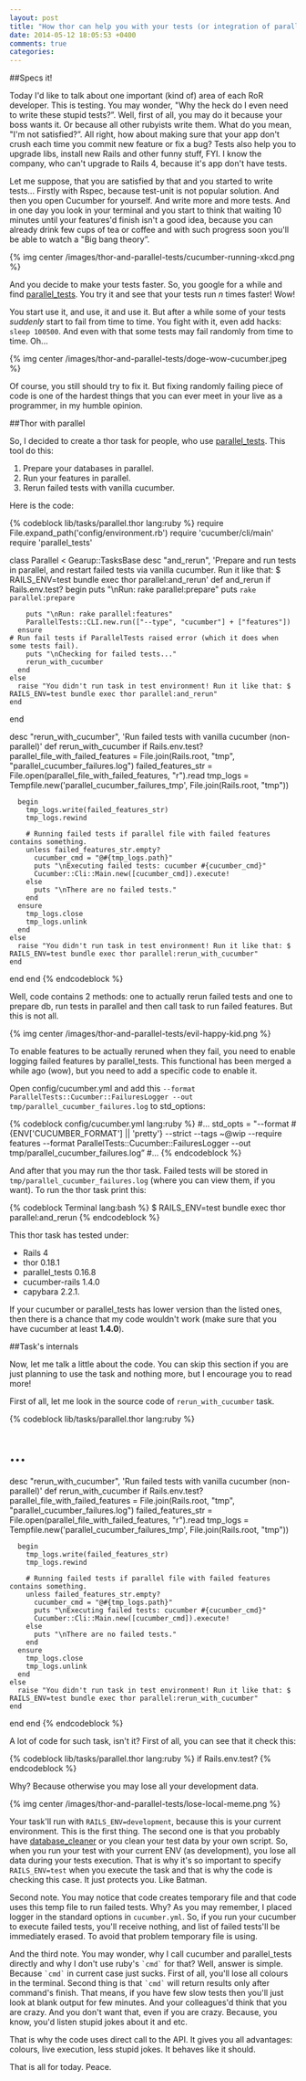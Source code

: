 ```yaml
---
layout: post
title: "How thor can help you with your tests (or integration of parallel_tests and cucumber)"
date: 2014-05-12 18:05:53 +0400
comments: true
categories:
---
```


##Specs it!

Today I'd like to talk about one important (kind of) area of each RoR developer. This is testing. You may wonder, "Why the heck do I even need to write these stupid tests?”. Well, first of all, you may do it because your boss wants it. Or because all other rubyists write them. What do you mean, "I'm not satisfied?”. All right, how about making sure that your app don't crush each time you commit new feature or fix a bug? Tests also help you to upgrade libs, install new Rails and other funny stuff, FYI. I know the company, who can't upgrade to Rails 4, because it's app don't have tests.

Let me suppose, that you are satisfied by that and you started to write tests... Firstly with Rspec, because test-unit is not popular solution. And then you open Cucumber for yourself. And write more and more tests. And in one day you look in your terminal and you start to think that waiting 10 minutes until your features'd finish isn't a good idea, because you can already drink few cups of tea or coffee and with such progress soon you'll be able to watch a "Big bang theory”.

{% img center /images/thor-and-parallel-tests/cucumber-running-xkcd.png %}

<!-- more -->

And you decide to make your tests faster. So, you google for a while and find [parallel_tests](https://github.com/grosser/parallel_tests). You try it and see that your tests run *n* times faster! Wow!

You start use it, and use, it and use it. But after a while some of your tests *suddenly* start to fail from time to time. You fight with it, even add hacks: `sleep 100500`. And even with that some tests may fail randomly from time to time. Oh...

{% img center /images/thor-and-parallel-tests/doge-wow-cucumber.jpeg %}

Of course, you still should try to fix it. But fixing randomly failing piece of code is one of the hardest things that you can ever meet in your live as a programmer, in my humble opinion.

##Thor with parallel

So, I decided to create a thor task for people, who use [parallel_tests](https://github.com/grosser/parallel_tests). This tool do this:

1. Prepare your databases in parallel.
2. Run your features in parallel.
3. Rerun failed tests with vanilla cucumber.

Here is the code:

{% codeblock lib/tasks/parallel.thor lang:ruby %}
require File.expand_path('config/environment.rb')
require 'cucumber/cli/main'
require 'parallel_tests'

class Parallel < Gearup::TasksBase
  desc "and_rerun", 'Prepare and run tests in parallel, and restart failed tests via vanilla cucumber. Run it like that: $ RAILS_ENV=test bundle exec thor parallel:and_rerun'
  def and_rerun
    if Rails.env.test?
      begin
        puts "\nRun: rake parallel:prepare"
        puts `rake parallel:prepare`

        puts "\nRun: rake parallel:features"
        ParallelTests::CLI.new.run(["--type", "cucumber"] + ["features"])
      ensure                                                                                        # Run fail tests if ParallelTests raised error (which it does when some tests fail).
        puts "\nChecking for failed tests..."
        rerun_with_cucumber
      end
    else
      raise "You didn't run task in test environment! Run it like that: $ RAILS_ENV=test bundle exec thor parallel:and_rerun"
    end
  end

  desc "rerun_with_cucumber", 'Run failed tests with vanilla cucumber (non-parallel)'
  def rerun_with_cucumber
    if Rails.env.test?
      parallel_file_with_failed_features = File.join(Rails.root, "tmp", "parallel_cucumber_failures.log")
      failed_features_str = File.open(parallel_file_with_failed_features, "r").read
      tmp_logs = Tempfile.new('parallel_cucumber_failures_tmp', File.join(Rails.root, "tmp"))

      begin
        tmp_logs.write(failed_features_str)
        tmp_logs.rewind

        # Running failed tests if parallel file with failed features contains something.
        unless failed_features_str.empty?
          cucumber_cmd = "@#{tmp_logs.path}"
          puts "\nExecuting failed tests: cucumber #{cucumber_cmd}"
          Cucumber::Cli::Main.new([cucumber_cmd]).execute!
        else
          puts "\nThere are no failed tests."
        end
      ensure
        tmp_logs.close
        tmp_logs.unlink
      end
    else
      raise "You didn't run task in test environment! Run it like that: $ RAILS_ENV=test bundle exec thor parallel:rerun_with_cucumber"
    end
  end
end
{% endcodeblock %}

Well, code contains 2 methods: one to actually rerun failed tests and one to prepare db, run tests in parallel and then call task to run failed features. But this is not all.

{% img center /images/thor-and-parallel-tests/evil-happy-kid.png %}

To enable features to be actually reruned when they fail, you need to enable logging failed features by parallel_tests. This functional has been merged a while ago (wow), but you need to add a specific code to enable it.

Open config/cucumber.yml and add this `--format ParallelTests::Cucumber::FailuresLogger --out tmp/parallel_cucumber_failures.log` to std_options:

{% codeblock config/cucumber.yml lang:ruby %}
#...
std_opts = "--format #{ENV['CUCUMBER_FORMAT'] || 'pretty'} --strict --tags ~@wip --require features --format ParallelTests::Cucumber::FailuresLogger --out tmp/parallel_cucumber_failures.log”
#...
{% endcodeblock %}

And after that you may run the thor task. Failed tests will be stored in `tmp/parallel_cucumber_failures.log` (where you can view them, if you want). To run the thor task print this:

{% codeblock Terminal lang:bash %}
$ RAILS_ENV=test bundle exec thor parallel:and_rerun
{% endcodeblock %}

This thor task has tested under:

* Rails 4
* thor 0.18.1
* parallel_tests 0.16.8
* cucumber-rails 1.4.0
* capybara 2.2.1.

If your cucumber or parallel_tests has lower version than the listed ones, then there is a chance that my code wouldn't work (make sure that you have cucumber at least **1.4.0**).

##Task's internals

Now, let me talk a little about the code. You can skip this section if you are just planning to use the task and nothing more, but I encourage you to read more!

First of all, let me look in the source code of `rerun_with_cucumber` task.

{% codeblock lib/tasks/parallel.thor lang:ruby %}
  # ...
  desc "rerun_with_cucumber", 'Run failed tests with vanilla cucumber (non-parallel)'
  def rerun_with_cucumber
    if Rails.env.test?
      parallel_file_with_failed_features = File.join(Rails.root, "tmp", "parallel_cucumber_failures.log")
      failed_features_str = File.open(parallel_file_with_failed_features, "r").read
      tmp_logs = Tempfile.new('parallel_cucumber_failures_tmp', File.join(Rails.root, "tmp"))

      begin
        tmp_logs.write(failed_features_str)
        tmp_logs.rewind

        # Running failed tests if parallel file with failed features contains something.
        unless failed_features_str.empty?
          cucumber_cmd = "@#{tmp_logs.path}"
          puts "\nExecuting failed tests: cucumber #{cucumber_cmd}"
          Cucumber::Cli::Main.new([cucumber_cmd]).execute!
        else
          puts "\nThere are no failed tests."
        end
      ensure
        tmp_logs.close
        tmp_logs.unlink
      end
    else
      raise "You didn't run task in test environment! Run it like that: $ RAILS_ENV=test bundle exec thor parallel:rerun_with_cucumber"
    end
  end
end
{% endcodeblock %}

A lot of code for such task, isn't it? First of all, you can see that it check this:

{% codeblock lib/tasks/parallel.thor lang:ruby %}
if Rails.env.test?
{% endcodeblock %}

Why? Because otherwise you may lose all your development data.

{% img center /images/thor-and-parallel-tests/lose-local-meme.png %}

Your task'll run with `RAILS_ENV=development`, because this is your current environment. This is the first thing. The second one is that you probably have [database_cleaner](https://github.com/bmabey/database_cleaner) or you clean your test data by your own script. So, when you run your test with your current ENV (as development), you lose all data during your tests execution. That is why it's so important to specify `RAILS_ENV=test` when you execute the task and that is why the code is checking this case. It just protects you. Like Batman.

Second note. You may notice that code creates temporary file and that code uses this temp file to run failed tests. Why? As you may remember, I placed logger in the standard options in `cucumber.yml`. So, if you run your cucumber to execute failed tests, you'll receive nothing, and list of failed tests'll be immediately erased. To avoid that problem temporary file is using.

And the third note. You may wonder, why I call cucumber and parallel_tests directly and why I don't use ruby's `` `cmd` `` for that? Well, answer is simple. Because `` `cmd` `` in current case just sucks. First of all, you'll lose all colours in the terminal. Second thing is that `` `cmd` `` will return results only after command's finish. That means, if you have few slow tests then you'll just look at blank output for few minutes. And your colleagues'd think that you are crazy. And you don't want that, even if you are crazy. Because, you know, you'd listen stupid jokes about it and etc.

That is why the code uses direct call to the API. It gives you all advantages: colours, live execution, less stupid jokes. It behaves like it should.

That is all for today. Peace.



